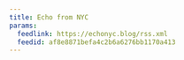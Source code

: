 ```yaml
---
title: Echo from NYC
params:
  feedlink: https://echonyc.blog/rss.xml
  feedid: af8e8871befa4c2b6a6276bb1170a413
---
```

